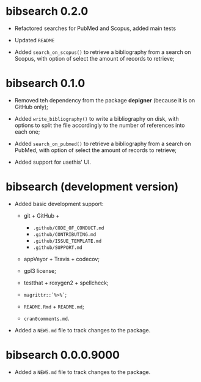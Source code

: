 # bibsearch 0.2.0

* Refactored searches for PubMed and Scopus, added main tests

* Updated `README`

* Added `search_on_scopus()` to retrieve a bibliography from a search 
  on Scopus, with option of select the amount of records to retrieve;

# bibsearch 0.1.0

* Removed teh dependency from the package **depigner** (because it is
  on GitHub only);

* Added `write_bibliography()` to write a bibliography on disk, with
  options to split the file accordingly to the number of references into
  each one;

* Added `search_on_pubmed()` to retrieve a bibliography from a search 
  on PubMed, with option of select the amount of records to retrieve;

* Added support for usethis' UI.

# bibsearch (development version)

* Added basic development support:

  - git + GitHub +
    * `.github/CODE_OF_CONDUCT.md`
    * `.github/CONTRIBUTING.md`
    * `.github/ISSUE_TEMPLATE.md`
    * `.github/SUPPORT.md`

  - appVeyor + Travis + codecov;

  - gpl3 license;

  - testthat + roxygen2 + spellcheck;

  - `` magrittr::`%>%` ``;

  - `README.Rmd` + `README.md`;

  - `cran0comments.md`.

* Added a `NEWS.md` file to track changes to the package.

# bibsearch 0.0.0.9000

* Added a `NEWS.md` file to track changes to the package.
